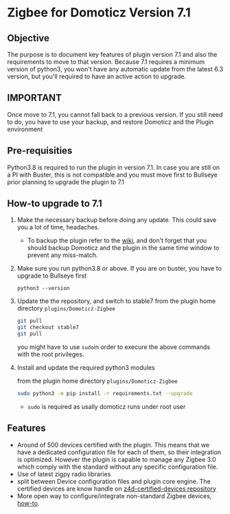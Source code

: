 # Zigbee for Domoticz Version 7.1

## Objective

The purpose is to document key features of plugin version 7.1 and also the requirements to move to that version.
Because 7.1 requires a minimum version of python3, you won't have any automatic update from the latest 6.3 version, but you'll required to have an active action to upgrade.

## IMPORTANT

Once move to 7.1, you cannot fall back to a previous version. If you still need to do, you have to use your backup, and restore Domoticz and the Plugin environment

## Pre-requisities

Python3.8 is required to run the plugin in version 7.1.
In case you are still on a PI with Buster, this is not compatible and you must move first to Bullseye prior planning to upgrade the plugin to 7.1

## How-to upgrade to 7.1

1. Make the necessary backup before doing any update. This could save you a lot of time, headaches.

   * To backup the plugin refer to the [wiki](https://github.com/zigbeefordomoticz/wiki/blob/master/en-eng/Plugin_Backup.md), and don't forget that you should backup Domoticz and the plugin in the same time window to prevent any miss-match.

1. Make sure you run python3.8 or above. If you are on buster, you have to upgrade to Bullseye first

    `python3 --version`

1. Update the the repository, and switch to stable7
    from the plugin home directory `plugins/Domoticz-Zigbee`

    ```bash
    git pull
    git checkout stable7
    git pull
    ```

    you might have to use `sudo`in order to execure the above commands with the root privileges.

1. Install and update the required python3 modules

    from the plugin home directory `plugins/Domoticz-Zigbee`

    ```bash
    sudo python3 -m pip install -r requirements.txt --upgrade
    ```

    * `sudo` is required as usally domoticz runs under root user

## Features

* Around of 500 devices certified with the plugin. This means that we have a dedicated configuration file for each of them, so their integration is optimized. However the plugin is capable to manage any Zigbee 3.0 which comply with the standard without any specific configuration file.
* Use of latest zigpy radio libraries
* split between Device configuration files and plugin core engine. The certified devices are know handle on [z4d-certified-devices repository](https://github.com/zigbeefordomoticz/z4d-certified-devices)
* More open way to configure/integrate non-standard Zigbee devices, [how-to](https://zigbeefordomoticz.github.io/wiki/en-eng/HowTo_Device-Customization.html).
